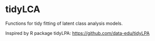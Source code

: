 # tidyLCA
Functions for tidy fitting of latent class analysis models.

Inspired by R package tidyLPA: https://github.com/data-edu/tidyLPA

